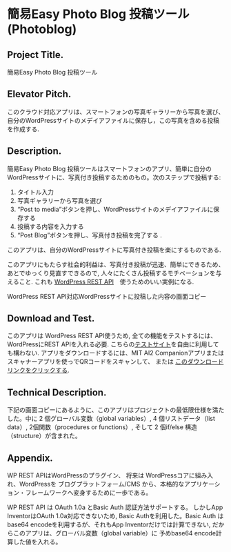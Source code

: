# 簡易Easy Photo Blog 投稿ツール　(Photoblog)

## Project Title.
簡易Easy Photo Blog 投稿ツール

## Elevator Pitch.
このクラウド対応アプリは、スマートフォンの写真ギャラリーから写真を選び、自分のWordPressサイトのメデイアファイルに保存し，この写真を含める投稿を作成する.

## Description.
簡易Easy Photo Blog 投稿ツールはスマートフォンのアプリ、簡単に自分のWordPressサイトに、写真付き投稿するためのもの。次のステップで投稿する:

1. タイトル入力
1. 写真ギャラリーから写真を選び
1. “Post to media”ボタンを押し、WordPressサイトのメデイアファイルに保存する
1. 投稿する内容を入力する
1. “Post Blog”ボタンを押し、写真付き投稿を完了する .

このアプリは、自分のWordPressサイトに写真付き投稿を楽にするものである.

このアプリにもたらす社会的利益は、写真付き投稿が迅速、簡単にできるため、あとでゆっくり見直すできるので, 人々にたくさん投稿するモチベーションを与えること. これも [WordPress REST API](http://wp-api.org/)　使うためのいい実例になる.


WordPress REST API対応WordPressサイトに投稿した内容の画面コピー


## Download and Test.
このアプリは WordPress REST API使うため, 全ての機能をテストするには、WordPressにREST APIを入れる必要. こちらの[テストサイト](http://wp-api.pw/)を自由に利用しても構わない. アプリをダウンロードするには、MIT AI2 Companionアプリまたはスキャナーアプリを使っでQRコードをスキャンして、 または [このダウンロードリンクをクリックする](https://sites.google.com/site/chen420/my-apk/PhotoBlog%20%281%29.apk?attredirects=0&d=1).



## Technical Description.
下記の画面コピーにあるように、このアプリはプロジェクトの最低限仕様を満たした。中に 2 個グローバル変数（global variables）, 4 個リストデータ（list data）, 2個関数（procedures or functions）, そして 2 個if/else 構造（structure）が含まれた。


## Appendix.

WP REST APIはWordPressのプラグイン、 将来は WordPressコアに組み入れ、WordPressを ブログプラットフォーム/CMS から、本格的なアプリケーション・フレームワークへ変身するために一歩である。

WP REST API は OAuth 1.0a とBasic Auth 認証方法サポートする。 しかしApp InventorはOAuth 1.0a対応できないため, Basic Authを利用した。Basic Auth はbase64 encodeを利用するが、それもApp Inventorだけでは計算できない, だからこのアプリは、グローバル変数（global variable）に 予めbase64 encode計算した値を入れる。
